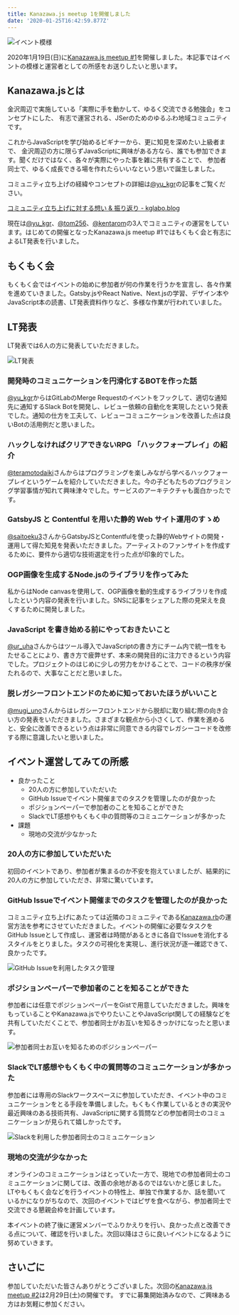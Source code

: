 ```yaml
---
title: Kanazawa.js meetup 1を開催しました
date: '2020-01-25T16:42:59.877Z'
---
```

![イベント模様](kanazawajs.jpg)

2020年1月19日(日)に[Kanazawa.js meetup #1](https://kanazawajs.connpass.com/event/161078/)を開催しました。本記事ではイベントの模様と運営者としての所感をお送りしたいと思います。

## Kanazawa.jsとは
金沢周辺で実施している「実際に手を動かして、ゆるく交流できる勉強会」をコンセプトにした、 有志で運営される、JSerのためのゆるふわ地域コミュニティです。

これからJavaScriptを学び始めるビギナーから、更に知見を深めたい上級者まで、 金沢周辺の方に限らずJavaScriptに興味がある方なら、誰でも参加できます。聞くだけではなく、各々が実際にやった事を雑に共有することで、 参加者同士で、ゆるく成長できる場を作れたらいいなという思いで誕生しました。

コミュニティ立ち上げの経緯やコンセプトの詳細は[@yu_kgr](https://twitter.com/yu_kgr)の記事をご覧ください。

[コミュニティ立ち上げに対する想い & 振り返り - kglabo.blog](https://blog.kglabo.com/entry/2020/01/28/013636)

現在は[@yu_kgr](https://twitter.com/yu_kgr)、[@tom256](https://twitter.com/uTWbzhZlU6)、[@kentarom](https://twitter.com/_kentaro_m)の3人でコミュニティの運営をしています。はじめての開催となったKanazawa.js meetup #1ではもくもく会と有志によるLT発表を行いました。

## もくもく会
もくもく会ではイベントの始めに参加者が何の作業を行うかを宣言し、各々作業を進めていきました。Gatsby.jsやReact Native、Next.jsの学習、デザイン本やJavaScript本の読書、LT発表資料作りなど、多様な作業が行われていました。

## LT発表
LT発表では6人の方に発表していただきました。

![LT発表](lightning_talk.jpg)

### 開発時のコミュニケーションを円滑化するBOTを作った話
[@yu_kgr](https://twitter.com/yu_kgr)からはGitLabのMerge Requestのイベントをフックして、適切な通知先に通知するSlack Botを開発し、レビュー依頼の自動化を実現したという発表でした。通知の仕方を工夫して、レビューコミュニケーションを改善した点は良いBotの活用例だと思いました。

<Slide id='36fbc1f253484916ab7edfe3bfb60946' />

### ハックしなければクリアできないRPG 「ハックフォープレイ」の紹介
[@teramotodaiki](https://twitter.com/teramotodaiki)さんからはプログラミングを楽しみながら学べるハックフォープレイというゲームを紹介していただきました。今の子どもたちのプログラミング学習事情が知れて興味津々でした。サービスのアーキテクチャも面白かったです。

<Slide id='0487598d061d402888babecc53de52d8' />

### GatsbyJS と Contentful を用いた静的 Web サイト運用のすゝめ
[@saitoeku3](https://twitter.com/saitoeku3)さんからGatsbyJSとContentfulを使った静的Webサイトの開発・運用して得た知見を発表いただきました。アーティストのファンサイトを作成するために、要件から適切な技術選定を行った点が印象的でした。

<Slide id='967a5685231c496bafa1ae28ebb60ee8' />

### OGP画像を生成するNode.jsのライブラリを作ってみた
私からはNode canvasを使用して、OGP画像を動的生成するライブラリを作成したという内容の発表を行いました。SNSに記事をシェアした際の見栄えを良くするために開発しました。

<Slide id='b81766906fec4f229e905d300e96e53b' />

### JavaScript を書き始める前にやっておきたいこと
[@ur_uha](https://twitter.com/ur_uha)さんからはツール導入でJavaScriptの書き方にチーム内で統一性をもたせることにより、書き方で疲弊せず、本来の開発目的に注力できるという内容でした。プロジェクトのはじめに少しの労力をかけることで、コードの秩序が保たれるので、大事なことだと思いました。

<Slide id='e6c7ad4ce3714c2584aad225fb8a341f' />

### 脱レガシーフロントエンドのために知っておいたほうがいいこと
[@mugi_uno](https://twitter.com/mugi_uno)さんからはレガシーフロントエンドから脱却に取り組む際の向き合い方の発表をいただきました。さまざまな観点から小さくして、作業を進めると、安全に改善できるという点は非常に同意できる内容でレガシーコードを改修する際に意識したいと思いました。

<Slide id='424cf34287054d2da783efa2b6a9c287' />

## イベント運営してみての所感

- 良かったこと
  - 20人の方に参加していただいた
  - GitHub Issueでイベント開催までのタスクを管理したのが良かった
  - ポジションペーパーで参加者のことを知ることができた
  - SlackでLT感想やもくもく中の質問等のコミュニケーションが多かった
- 課題
  - 現地の交流が少なかった

### 20人の方に参加していただいた
初回のイベントであり、参加者が集まるのか不安を抱えていましたが、結果的に20人の方に参加していただき、非常に驚いています。

### GitHub Issueでイベント開催までのタスクを管理したのが良かった
コミュニティ立ち上げにあたっては近隣のコミュニティである[Kanazawa.rb](https://kanazawarb.github.io/meetup/)の運営方法を参考にさせていただきました。イベントの開催に必要なタスクをGitHub Issueとして作成し、運営者は時間があるときに各自でIssueを消化するスタイルをとりました。タスクの可視化を実現し、進行状況が逐一確認できて、良かったです。

![GitHub Issueを利用したタスク管理](manage_tasks.png)

### ポジションペーパーで参加者のことを知ることができた
参加者には任意でポジションペーパーをGistで用意していただきました。興味をもっていることやKanazawa.jsでやりたいことやJavaScript関しての経験などを共有していただくことで、参加者同士がお互いを知るきっかけになったと思います。

![参加者同士お互いを知るためのポジションペーパー](position_paper.png)

### SlackでLT感想やもくもく中の質問等のコミュニケーションが多かった
参加者には専用のSlackワークスペースに参加していただき、イベント中のコミュニケーションをとる手段を準備しました。もくもく作業しているときの実況や最近興味のある技術共有、JavaScriptに関する質問などの参加者同士のコミュニケーションが見られて嬉しかったです。

![Slackを利用した参加者同士のコミュニケーション](slack_communication.png)

### 現地の交流が少なかった
オンラインのコミュニケーションはとっていた一方で、現地での参加者同士のコミュニケーションに関しては、改善の余地があるのではないかと感じました。LTやもくもく会などを行うイベントの特性上、単独で作業するか、話を聞いているかになりがちなので、次回のイベントではピザを食べながら、参加者同士で交流できる懇親会枠を計画しています。

本イベントの終了後に運営メンバーでふりかえりを行い、良かった点と改善できる点について、確認を行いました。次回以降はさらに良いイベントになるように努めていきます。

## さいごに
参加していただいた皆さんありがとうございました。次回の[Kanazawa.js meetup #2](https://kanazawajs.connpass.com/event/164396/)は2月29日(土)の開催です。
すでに募集開始済みなので、ご興味ある方はお気軽に参加ください。
